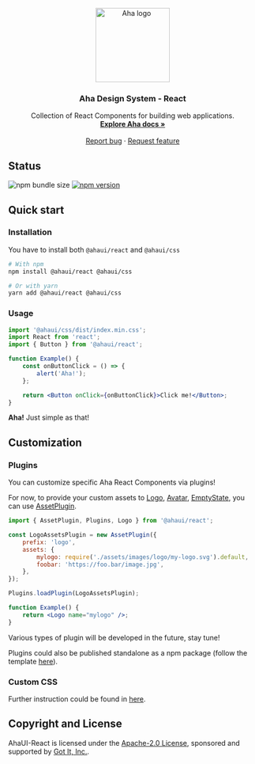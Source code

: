 <p align="center">
  <a href="https://aha.got-it.ai">
    <img src="https://raw.githubusercontent.com/gotitinc/aha-assets/master/origin/ahaui-logo-trasparent.svg" alt="Aha logo" width="150" height="150">
  </a>
</p>

<h3 align="center">Aha Design System - React</h3>
<p align="center">
  Collection of React Components for building web applications.
  <br>
  <a href="https://aha.got-it.ai"><strong>Explore Aha docs »</strong></a>
  <br>
  <br>
  <a href="https://github.com/gotitinc/ahaui/issues/new?template=bug_report.md">Report bug</a>
  ·
  <a href="https://github.com/gotitinc/ahaui/issues/new?template=feature_request.md">Request feature</a>
</p>

## Status

![npm bundle size](https://img.shields.io/bundlephobia/min/@ahaui/react?label=Size)
[![npm version](https://img.shields.io/npm/v/@ahaui/react)](https://www.npmjs.com/package/@ahaui/react)



## Quick start

### Installation

You have to install both `@ahaui/react` and `@ahaui/css`

```sh
# With npm
npm install @ahaui/react @ahaui/css

# Or with yarn
yarn add @ahaui/react @ahaui/css
```

### Usage

```jsx
import '@ahaui/css/dist/index.min.css';
import React from 'react';
import { Button } from '@ahaui/react';

function Example() {
    const onButtonClick = () => {
        alert('Aha!');
    };

    return <Button onClick={onButtonClick}>Click me!</Button>;
}
```

**Aha!** Just simple as that!

## Customization

### Plugins

You can customize specific Aha React Components via plugins!

For now, to provide your custom assets to [Logo](./src/components/Logo/index.js), [Avatar](./src/components/Avatar/index.js), [EmptyState](./src/components/Logo/index.js), you can use [AssetPlugin](./src/plugins/AssetPlugin.js).

```jsx
import { AssetPlugin, Plugins, Logo } from '@ahaui/react';

const LogoAssetsPlugin = new AssetPlugin({
    prefix: 'logo',
    assets: {
        mylogo: require('./assets/images/logo/my-logo.svg').default,
        foobar: 'https://foo.bar/image.jpg',
    },
});

Plugins.loadPlugin(LogoAssetsPlugin);

function Example() {
    return <Logo name="mylogo" />;
}
```

Various types of plugin will be developed in the future, stay tune!

Plugins could also be published standalone as a npm package (follow the template [here](https://github.com/gotitinc/aha-plugin-example)).

### Custom CSS

Further instruction could be found in [here](https://github.com/gotitinc/ahaui/tree/main/packages/css#custom).

## Copyright and License

AhaUI-React is licensed under the [Apache-2.0 License](https://github.com/gotitinc/ahaui/blob/main/LICENSE), sponsored and supported by [Got It, Inc.](https://www.got-it.co).

